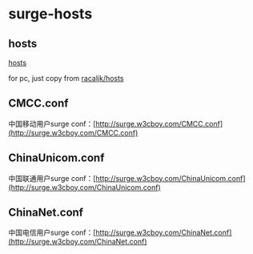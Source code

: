 # surge-hosts

## hosts

[hosts](https://raw.githubusercontent.com/huanz/surge-hosts/master/hosts)

for pc, just copy from [racaljk/hosts](https://github.com/racaljk/hosts)

## CMCC.conf

 中国移动用户surge conf：[http://surge.w3cboy.com/CMCC.conf](http://surge.w3cboy.com/CMCC.conf)

## ChinaUnicom.conf

中国联通用户surge conf：[http://surge.w3cboy.com/ChinaUnicom.conf](http://surge.w3cboy.com/ChinaUnicom.conf)

## ChinaNet.conf

中国电信用户surge conf：[http://surge.w3cboy.com/ChinaNet.conf](http://surge.w3cboy.com/ChinaNet.conf)
